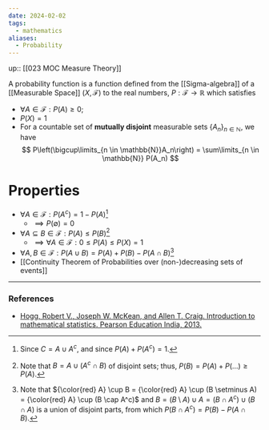 ```yaml
---
date: 2024-02-02
tags:
  - mathematics
aliases:
  - Probability
---
```

up:: [[023 MOC Measure Theory]]

A probability function is a function defined from the [[Sigma-algebra]] of a [[Measurable Space]] $(X, \mathcal{F})$ to the real numbers, $P: \mathcal{F} \to \mathbb{R}$ which satisfies
- $\forall A \in \mathcal{F}: P(A) \geq 0$;
- $P(X) = 1$
- For a countable set of **mutually disjoint** measurable sets $\{A_n\}_{n \in \mathbb{N}}$, we have 
$$
P\left(\bigcup\limits_{n \in \mathbb{N}}A_n\right) = \sum\limits_{n \in \mathbb{N}} P(A_n)
$$
# Properties
- $\forall A \in \mathcal{F}: P(A^c) = 1 - P(A)$[^1]
	- $\implies P(\emptyset) = 0$
- $\forall A \subseteq B \in \mathcal{F}: P(A) \leq P(B)$[^2]
	- $\implies \forall A \in \mathcal{F}: 0 \leq P(A) \leq P(X) = 1$
- $\forall A, B \in \mathcal{F}: P(A \cup B) = P(A) + P(B) - P(A \cap B)$[^3]
- [[Continuity Theorem of Probabilities over (non-)decreasing sets of events]]

---
### References
- [Hogg, Robert V., Joseph W. McKean, and Allen T. Craig. Introduction to mathematical statistics. Pearson Education India, 2013.](https://minerva.it.manchester.ac.uk/~saralees/statbook2.pdf)

[^1]: Since $C = A \cup A^c$, and since $P(A) + P(A^c) = 1$.
[^2]: Note that $B = A \cup (A^c \cap B)$ of disjoint sets; thus, $P(B) = P(A) + P(\dots) \geq P(A)$.
[^3]: Note that ${\color{red} A} \cup B = {\color{red} A} \cup (B \setminus A) = {\color{red} A} \cup (B \cap A^c)$ and $B = (B \setminus A) \cup A = (B \cap A^c) \cup (B \cap A)$ is a union of disjoint parts, from which $P(B \cap A^c) = P(B) - P(A \cap B)$.